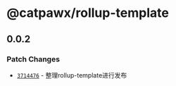 # @catpawx/rollup-template

## 0.0.2

### Patch Changes

- [`3714476`](https://github.com/catpawx/rollup-template/commit/371447653be51290ba20e7c24623ef00b9a58980) - 整理rollup-template进行发布
